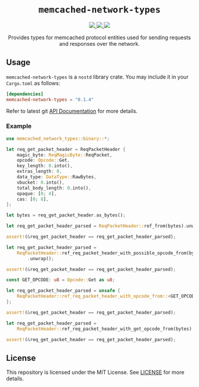 <p align="center">
<h1 align="center"><code>memcached-network-types</code></h1>
</p>

<p align="center">
  <a href="https://github.com/arindas/memcached-network-types/actions/workflows/rust-ci.yml">
    <img src="https://github.com/arindas/memcached-network-types/actions/workflows/rust-ci.yml/badge.svg">
  </a>
  <a href="https://crates.io/crates/memcached-network-types">
  <img src="https://img.shields.io/crates/v/memcached-network-types" />
  </a>
  <a href="https://github.com/arindas/memcached-network-types/actions/workflows/rustdoc.yml">
    <img src="https://github.com/arindas/memcached-network-types/actions/workflows/rustdoc.yml/badge.svg">
  </a>
</p>

<p align="center">
Provides types for memcached protocol entities used for sending requests and responses over the network.
</p>

## Usage

`memcached-network-types` is a `nostd` library crate. You may include it in your `Cargo.toml` as follows:

```toml
[dependencies]
memcached-network-types = "0.1.4"
```

Refer to latest git [API Documentation](https://arindas.github.io/memcached-network-types/docs/memcached_network_types/)
for more details.

### Example

```rust
use memcached_network_types::binary::*;

let req_get_packet_header = ReqPacketHeader {
    magic_byte: ReqMagicByte::ReqPacket,
    opcode: Opcode::Get,
    key_length: 0.into(),
    extras_length: 0,
    data_type: DataType::RawBytes,
    vbucket: 0.into(),
    total_body_length: 0.into(),
    opaque: [0; 4],
    cas: [0; 8],
};

let bytes = req_get_packet_header.as_bytes();

let req_get_packet_header_parsed = ReqPacketHeader::ref_from(bytes).unwrap();

assert!(&req_get_packet_header == req_get_packet_header_parsed);

let req_get_packet_header_parsed =
    ReqPacketHeader::ref_req_packet_header_with_possible_opcode_from(bytes, &[Opcode::Get])
        .unwrap();

assert!(&req_get_packet_header == req_get_packet_header_parsed);

const GET_OPCODE: u8 = Opcode::Get as u8;

let req_get_packet_header_parsed = unsafe {
    ReqPacketHeader::ref_req_packet_header_with_opcode_from::<GET_OPCODE>(bytes).unwrap()
};

assert!(&req_get_packet_header == req_get_packet_header_parsed);

let req_get_packet_header_parsed =
    ReqPacketHeader::ref_req_packet_header_with_get_opcode_from(bytes).unwrap();

assert!(&req_get_packet_header == req_get_packet_header_parsed);
```

## License

This repository is licensed under the MIT License. See
[LICENSE](https://raw.githubusercontent.com/arindas/memcached-network-types/main/LICENSE) for more details.
